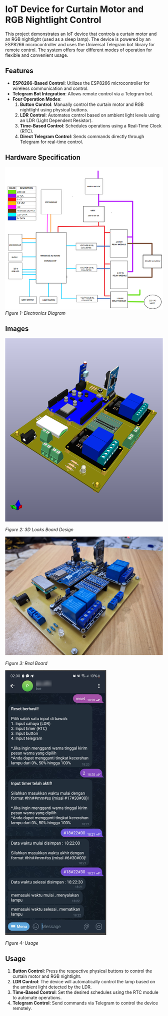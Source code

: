 # IoT Device for Curtain Motor and RGB Nightlight Control

This project demonstrates an IoT device that controls a curtain motor and an RGB nightlight (used as a sleep lamp). The device is powered by an ESP8266 microcontroller and uses the Universal Telegram bot library for remote control. The system offers four different modes of operation for flexible and convenient usage.

## Features

- **ESP8266-Based Control**: Utilizes the ESP8266 microcontroller for wireless communication and control.
- **Telegram Bot Integration**: Allows remote control via a Telegram bot.
- **Four Operation Modes**:
  1. **Button Control**: Manually control the curtain motor and RGB nightlight using physical buttons.
  2. **LDR Control**: Automates control based on ambient light levels using an LDR (Light Dependent Resistor).
  3. **Time-Based Control**: Schedules operations using a Real-Time Clock (RTC).
  4. **Direct Telegram Control**: Sends commands directly through Telegram for real-time control.

## Hardware Specification

![Diagram](picture/diagram.png)
*Figure 1: Electronics Diagram*

## Images

![Design](picture/design.png)

*Figure 2: 3D Looks Board Design*

![Real](picture/real.png)

*Figure 3: Real Board*

![Usage](picture/usage.png)

*Figure 4: Usage*

## Usage

1. **Button Control**: Press the respective physical buttons to control the curtain motor and RGB nightlight.
2. **LDR Control**: The device will automatically control the lamp based on the ambient light detected by the LDR.
3. **Time-Based Control**: Set the desired schedules using the RTC module to automate operations.
4. **Telegram Control**: Send commands via Telegram to control the device remotely.

